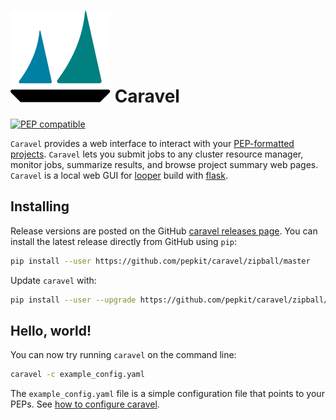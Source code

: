 [logo]: img/logo_caravel.svg

# ![logo][logo] Caravel


[![PEP compatible](http://pepkit.github.io/img/PEP-compatible-green.svg)](http://pepkit.github.io)

`Caravel` provides a web interface to interact with your [PEP-formatted projects](http://pepkit.github.io). `Caravel` lets you submit jobs to any cluster resource manager, monitor jobs, summarize results, and browse project summary web pages. `Caravel` is a local web GUI for [looper](https://code.databio.org/looper/) build with [flask](http://flask.pocoo.org/).

## Installing

Release versions are posted on the GitHub [caravel releases page](https://github.com/databio/caravel/releases). You can install the latest release directly from GitHub using `pip`:

```bash
pip install --user https://github.com/pepkit/caravel/zipball/master
```

Update `caravel` with:

```bash
pip install --user --upgrade https://github.com/pepkit/caravel/zipball/master
```
## Hello, world!

You can now try running `caravel` on the command line: 

```bash
caravel -c example_config.yaml
```

The `example_config.yaml` file is a simple configuration file that points to your PEPs. See [how to configure caravel](configure-caravel).

